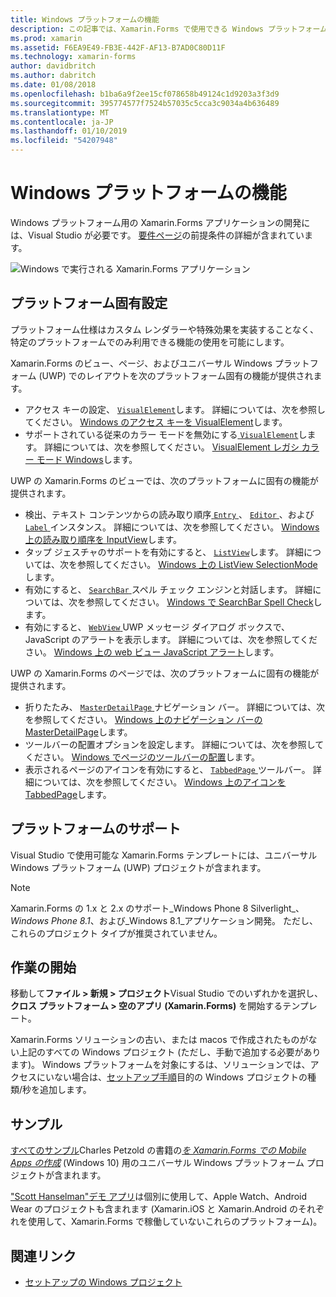 ```yaml
---
title: Windows プラットフォームの機能
description: この記事では、Xamarin.Forms で使用できる Windows プラットフォームのサポートについて説明します。
ms.prod: xamarin
ms.assetid: F6EA9E49-FB3E-442F-AF13-B7AD0C80D11F
ms.technology: xamarin-forms
author: davidbritch
ms.author: dabritch
ms.date: 01/08/2018
ms.openlocfilehash: b1ba6a9f2ee15cf078658b49124c1d9203a3f3d9
ms.sourcegitcommit: 395774577f7524b57035c5cca3c9034a4b636489
ms.translationtype: MT
ms.contentlocale: ja-JP
ms.lasthandoff: 01/10/2019
ms.locfileid: "54207948"
---
```

# <a name="windows-platform-features"></a>Windows プラットフォームの機能

Windows プラットフォーム用の Xamarin.Forms アプリケーションの開発には、Visual Studio が必要です。 [要件ページ](~/xamarin-forms/get-started/installation.md)の前提条件の詳細が含まれています。

![](images/allhanselman.png "Windows で実行される Xamarin.Forms アプリケーション")

## <a name="platform-specifics"></a>プラットフォーム固有設定

プラットフォーム仕様はカスタム レンダラーや特殊効果を実装することなく、特定のプラットフォームでのみ利用できる機能の使用を可能にします。

Xamarin.Forms のビュー、ページ、およびユニバーサル Windows プラットフォーム (UWP) でのレイアウトを次のプラットフォーム固有の機能が提供されます。

- アクセス キーの設定、 [ `VisualElement`](xref:Xamarin.Forms.VisualElement)します。 詳細については、次を参照してください。 [Windows のアクセス キーを VisualElement](#visualelement-accesskeys)します。
- サポートされている従来のカラー モードを無効にする[ `VisualElement`](xref:Xamarin.Forms.VisualElement)します。 詳細については、次を参照してください。 [VisualElement レガシ カラー モード Windows](#legacy-color-mode)します。

UWP の Xamarin.Forms のビューでは、次のプラットフォームに固有の機能が提供されます。

- 検出、テキスト コンテンツからの読み取り順序[ `Entry` ](xref:Xamarin.Forms.Entry)、 [ `Editor` ](xref:Xamarin.Forms.Editor)、および[ `Label` ](xref:Xamarin.Forms.Label)インスタンス。 詳細については、次を参照してください。 [Windows 上の読み取り順序を InputView](#inputview-readingorder)します。
- タップ ジェスチャのサポートを有効にすると、 [ `ListView`](xref:Xamarin.Forms.ListView)します。 詳細については、次を参照してください。 [Windows 上の ListView SelectionMode](#listview-selectionmode)します。
- 有効にすると、 [ `SearchBar` ](xref:Xamarin.Forms.SearchBar)スペル チェック エンジンと対話します。 詳細については、次を参照してください。 [Windows で SearchBar Spell Check](#searchbar-spellcheck)します。
- 有効にすると、 [ `WebView` ](xref:Xamarin.Forms.WebView) UWP メッセージ ダイアログ ボックスで、JavaScript のアラートを表示します。 詳細については、次を参照してください。 [Windows 上の web ビュー JavaScript アラート](#webview-javascript-alert)します。

UWP の Xamarin.Forms のページでは、次のプラットフォームに固有の機能が提供されます。

- 折りたたみ、 [ `MasterDetailPage` ](xref:Xamarin.Forms.MasterDetailPage)ナビゲーション バー。 詳細については、次を参照してください。 [Windows 上のナビゲーション バーの MasterDetailPage](#collapsable_navigation_bar)します。
- ツールバーの配置オプションを設定します。 詳細については、次を参照してください。 [Windows でページのツールバーの配置](#toolbar_placement)します。
- 表示されるページのアイコンを有効にすると、 [ `TabbedPage` ](xref:Xamarin.Forms.TabbedPage)ツールバー。 詳細については、次を参照してください。 [Windows 上のアイコンを TabbedPage](#tabbedpage-icons)します。

## <a name="platform-support"></a>プラットフォームのサポート

Visual Studio で使用可能な Xamarin.Forms テンプレートには、ユニバーサル Windows プラットフォーム (UWP) プロジェクトが含まれます。

> [!NOTE]
> Xamarin.Forms の 1.x と 2.x のサポート_Windows Phone 8 Silverlight_、 _Windows Phone 8.1_、および_Windows 8.1_アプリケーション開発。 ただし、これらのプロジェクト タイプが推奨されていません。

## <a name="getting-started"></a>作業の開始

移動して**ファイル > 新規 > プロジェクト**Visual Studio でのいずれかを選択し、**クロス プラットフォーム > 空のアプリ (Xamarin.Forms)** を開始するテンプレート。

Xamarin.Forms ソリューションの古い、または macos で作成されたものがない上記のすべての Windows プロジェクト (ただし、手動で追加する必要があります)。 Windows プラットフォームを対象にするは、ソリューションでは、アクセスにいない場合は、[セットアップ手順](installation/index.md)目的の Windows プロジェクトの種類/秒を追加します。

## <a name="samples"></a>サンプル

[すべてのサンプル](https://github.com/xamarin/xamarin-forms-book-preview-2)Charles Petzold の書籍の[*を Xamarin.Forms での Mobile Apps の作成*](~/xamarin-forms/creating-mobile-apps-xamarin-forms/index.md) (Windows 10) 用のユニバーサル Windows プラットフォーム プロジェクトが含まれます。

["Scott Hanselman"デモ アプリ](https://github.com/jamesmontemagno/Hanselman.Forms)は個別に使用して、Apple Watch、Android Wear のプロジェクトも含まれます (Xamarin.iOS と Xamarin.Android のそれぞれを使用して、Xamarin.Forms で稼働していないこれらのプラットフォーム)。

## <a name="related-links"></a>関連リンク

- [セットアップの Windows プロジェクト](~/xamarin-forms/platform/windows/installation/index.md)
